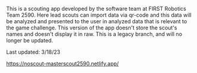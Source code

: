 This is a scouting app developed by the software team at FIRST Robotics Team 2590.
Here lead scouts can import data via qr-code and this data will be analyzed and presented to the user in analyzed data that is relevant to the game challenge. 
This version of the app doesn't store the scout's names and doesn't display it in raw. This is a legacy branch, and will no longer be updated.

Last updated: 3/18/23

https://noscout-masterscout2590.netlify.app/
